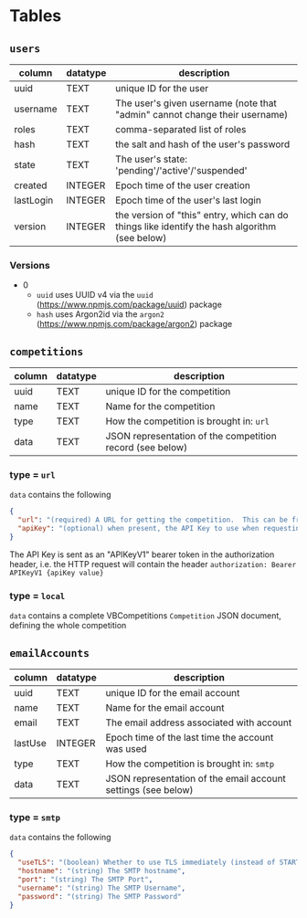 
# Tables

## `users`

| column    | datatype | description |
| --------- | -------- | ----------- |
| uuid      | TEXT     | unique ID for the user |
| username  | TEXT     | The user's given username (note that "admin" cannot change their username) |
| roles     | TEXT     | comma-separated list of roles |
| hash      | TEXT     | the salt and hash of the user's password |
| state     | TEXT     | The user's state: 'pending'/'active'/'suspended' |
| created   | INTEGER  | Epoch time of the user creation |
| lastLogin | INTEGER  | Epoch time of the user's last login |
| version   | INTEGER  | the version of "this" entry, which can do things like identify the hash algorithm (see below) |

### Versions

- 0
  - `uuid` uses UUID v4 via the `uuid` (https://www.npmjs.com/package/uuid) package
  - `hash` uses Argon2id via the `argon2` (https://www.npmjs.com/package/argon2) package

## `competitions`

| column    | datatype | description |
| --------- | -------- | ----------- |
| uuid      | TEXT     | unique ID for the competition |
| name      | TEXT     | Name for the competition |
| type      | TEXT     | How the competition is brought in: `url`|`local` |
| data      | TEXT     | JSON representation of the competition record (see below) |

### type = `url`
`data` contains the following
```json
{
  "url": "(required) A URL for getting the competition.  This can be from a VBC API endpoint",
  "apiKey": "(optional) when present, the API Key to use when requesting the Competition"
}
```

The API Key is sent as an "APIKeyV1" bearer token in the authorization header, i.e. the HTTP request will contain the header `authorization: Bearer APIKeyV1 {apiKey value}`

### type = `local`
`data` contains a complete VBCompetitions `Competition` JSON document, defining the whole competition

## `emailAccounts`

| column    | datatype | description |
| --------- | -------- | ----------- |
| uuid      | TEXT     | unique ID for the email account |
| name      | TEXT     | Name for the email account |
| email     | TEXT     | The email address associated with account |
| lastUse   | INTEGER  | Epoch time of the last time the account was used |
| type      | TEXT     | How the competition is brought in: `smtp`|... |
| data      | TEXT     | JSON representation of the email account settings (see below) |

### type = `smtp`
`data` contains the following
```json
{
  "useTLS": "(boolean) Whether to use TLS immediately (instead of STARTTLS)",
  "hostname": "(string) The SMTP hostname",
  "port": "(string) The SMTP Port",
  "username": "(string) The SMTP Username",
  "password": "(string) The SMTP Password"
}
```
